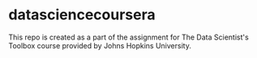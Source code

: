 # datasciencecoursera
This repo is created as a part of the assignment for The Data Scientist's Toolbox course provided by Johns Hopkins University. 
